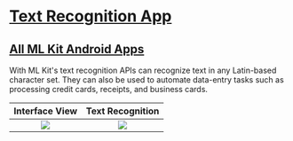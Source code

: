 <h1> <a href = "https://github.com/icanerdogan/TextRecognition-MLKit"> Text Recognition App </a> </h1>

<h2> <a href = "https://github.com/icanerdogan/MLKit-Android-Apps"> All ML Kit Android Apps </a> </h2>

<p> With ML Kit's text recognition APIs can recognize text in any Latin-based character set. They can also be used to automate data-entry tasks such as processing credit cards, receipts, and business cards. </p>

Interface View          |  Text Recognition
:-------------------------:|:-------------------------:
![](https://raw.githubusercontent.com/icanerdogan/MLKit-Android-Apps/master/App%20Images/TextRecognitionApp1.jpg)  |  ![](https://raw.githubusercontent.com/icanerdogan/MLKit-Android-Apps/master/App%20Images/TextRecognitionApp2.jpg)
